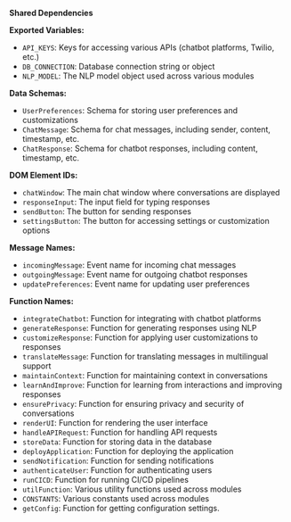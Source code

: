 **Shared Dependencies**

**Exported Variables:**
- `API_KEYS`: Keys for accessing various APIs (chatbot platforms, Twilio, etc.)
- `DB_CONNECTION`: Database connection string or object
- `NLP_MODEL`: The NLP model object used across various modules

**Data Schemas:**
- `UserPreferences`: Schema for storing user preferences and customizations
- `ChatMessage`: Schema for chat messages, including sender, content, timestamp, etc.
- `ChatResponse`: Schema for chatbot responses, including content, timestamp, etc.

**DOM Element IDs:**
- `chatWindow`: The main chat window where conversations are displayed
- `responseInput`: The input field for typing responses
- `sendButton`: The button for sending responses
- `settingsButton`: The button for accessing settings or customization options

**Message Names:**
- `incomingMessage`: Event name for incoming chat messages
- `outgoingMessage`: Event name for outgoing chatbot responses
- `updatePreferences`: Event name for updating user preferences

**Function Names:**
- `integrateChatbot`: Function for integrating with chatbot platforms
- `generateResponse`: Function for generating responses using NLP
- `customizeResponse`: Function for applying user customizations to responses
- `translateMessage`: Function for translating messages in multilingual support
- `maintainContext`: Function for maintaining context in conversations
- `learnAndImprove`: Function for learning from interactions and improving responses
- `ensurePrivacy`: Function for ensuring privacy and security of conversations
- `renderUI`: Function for rendering the user interface
- `handleAPIRequest`: Function for handling API requests
- `storeData`: Function for storing data in the database
- `deployApplication`: Function for deploying the application
- `sendNotification`: Function for sending notifications
- `authenticateUser`: Function for authenticating users
- `runCICD`: Function for running CI/CD pipelines
- `utilFunction`: Various utility functions used across modules
- `CONSTANTS`: Various constants used across modules
- `getConfig`: Function for getting configuration settings.